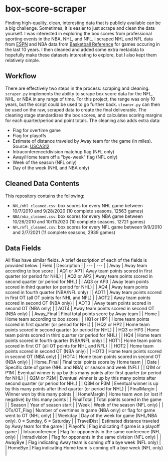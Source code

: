 # box-score-scraper
Finding high-quality, clean, interesting data that is publicly available can be a big challenge. Sometimes, it is easier to just scrape and clean the data yourself. I was interested in exploring the box scores from professional sporting events in the NBA, NHL, and NFL. I scraped NHL and NFL data from [ESPN](https://www.espn.com/) and NBA data from [Basketball Reference](https://www.basketball-reference.com/) for games occuring in the last 10 years. I then cleaned and added some extra metadata to hopefully make these datasets interesting to explore, but I also kept them relatively simple.

## Workflow
There are effectively two steps in the process: scraping and cleaning. `scraper.py` implements the ability to scrape box score data for the NFL, NHL, or NBA in any range of time. For this project, the range was only 10 years, but the script could be used to go further back. `cleaner.py` can then be used on the raw, scraped data to create the final deliverable. The cleaning stage standardizes the box scores, and calculates scoring margins for each quarter/period and point totals. The cleaning also adds extra data:
* Flag for overtime game
* Flag for playoffs
* Estimate of distance traveled by Away team for the game (in miles). Source: [USCA312](https://people.sc.fsu.edu/~jburkardt/datasets/cities/cities.html)
* Intraconference/division matchup flag (NFL only)
* Away/Home team off a "bye-week" flag (NFL only)
* Week of the season (NFL only)
* Day of the week (NHL and NBA only)

## Cleaned Data Contents
This repository contains the following:
* `NHL/nhl_cleaned.csv`: box scores for every NHL game between 10/7/2010 and 9/28/2020 (10 complete seasons, 12563 games)
* `NBA/nba_cleaned.csv`: box scores for every NBA game between 10/26/2010 and 10/11/2020 (10 complete seasons, 12721 games)
* `NFL/nfl_cleaned.csv`: box scores for every NFL game between 9/9/2010 and 2/7/2021 (11 complete seasons, 2939 games)

## Data Fields
All files have similar fields. A brief description of each of the fields is provided below:
| Field | Description |
| --- | --- |
| Away | Away team according to box score |
| AQ1 or AP1 | Away team points scored in first quarter (or period for NHL) |
| AQ2 or AP2 | Away team points scored in second quarter (or period for NHL) |
| AQ3 or AP3 | Away team points scored in third quarter (or period for NHL) |
| AQ4 | Away team points scored in fourth quarter (NBA/NFL only) |
| AOT1 | Away team points scored in first OT (all OT points for NHL and NFL) |
| AOT2 | Away team points scored in second OT (NBA only) |
| AOT3 | Away team points scored in second OT (NBA only) |
| AOT4 | Away team points scored in second OT (NBA only) |
| Away_Final | Final total points score by Away team |
| Home | Home team according to box score |
| HQ1 or HP1 | Home team points scored in first quarter (or period for NHL) |
| HQ2 or HP2 | Home team points scored in second quarter (or period for NHL) |
| HQ3 or HP3 | Home team points scored in third quarter (or period for NHL) |
| HQ4 | Home team points scored in fourth quarter (NBA/NFL only) |
| HOT1 | Home team points scored in first OT (all OT points for NHL and NFL) |
| HOT2 | Home team points scored in second OT (NBA only) |
| HOT3 | Home team points scored in second OT (NBA only) |
| HOT4 | Home team points scored in second OT (NBA only) |
| Home_Final | Final total points score by Home team |
| Date | Specific date of game (NHL and NBA) or season and week (NFL) |
| Q1M or P1M | Eventual winner is up by this many points after first quarter (or period for NHL) |
| Q2M or P2M | Eventual winner is up by this many points after second quarter (or period for NHL) |
| Q3M or P3M | Eventual winner is up by this many points after third quarter (or period for NHL) |
| FinalMargin | Winner won by this many points |
| HomeMargin | Home team won (or lost if negative) by this many points |
| FinalTotal | Total points scored in the game |
| Season | Year of season start |
| Week | Week of the season (NFL only) |
| OTs/OT_Flag | Number of overtimes in game (NBA only) or flag for game went to OT (NHL only) |
| Weekday | Day of the week for game (NHL/NBA only). 0 = Sunday, 6 = Saturday |
| TravelDist | Estimated distance traveled by Away team for the game |
| Playoffs | Flag indicating if game is a playoff game |
| Intraconference | Flag for opponents in the same conference (NFL only) |
| Intradivision | Flag for opponents in the same division (NFL only) |
| AwayBye | Flag indicating Away team is coming off a bye week (NFL only) |
| HomeBye | Flag indicating Home team is coming off a bye week (NFL only) |
